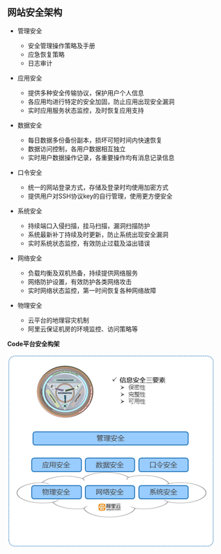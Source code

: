 ## 网站安全架构

- 管理安全
	- 安全管理操作策略及手册
	- 应急恢复策略
	- 日志审计

- 应用安全
	- 提供多种安全传输协议，保护用户个人信息
	- 各应用均进行特定的安全加固，防止应用出现安全漏洞
	- 实时应用服务状态监控，及时恢复应用支持

- 数据安全
	- 每日数据多份备份副本，损坏可短时间内快速恢复
	- 数据访问控制，各用户数据相互独立
	- 实时用户数据操作记录，各重要操作均有消息记录信息

- 口令安全
	- 统一的网站登录方式，存储及登录时均使用加密方式
	- 提供用户对SSH协议key的自行管理，使用更方便安全

- 系统安全
	- 持续端口入侵扫描，挂马扫描，漏洞扫描防护
	- 系统最新补丁持续及时更新，防止系统出现安全漏洞
	- 实时系统状态监控，有效防止过载及溢出错误

- 网络安全
	- 负载均衡及双机热备，持续提供网络服务
	- 网络防护设置，有效防护各类网络攻击
	- 实时网络状态监控，第一时间恢复各种网络故障

- 物理安全
	- 云平台的地理容灾机制
	- 阿里云保证机房的环境监控、访问策略等

**Code平台安全构架**

![](images/FAQ_6_3_1.png)
